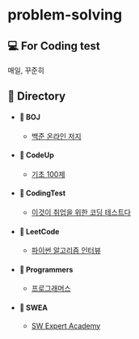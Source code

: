 # problem-solving
## 💻 For Coding test
매일, 꾸준히

## :open_file_folder: Directory
 - #### :pushpin: BOJ
   - [백준 온라인 저지](https://github.com/sangm1n/problem-solving/tree/master/BOJ)
 - #### :pushpin: CodeUp	
   - [기초 100제](https://github.com/sangm1n/problem-solving/tree/master/CodeUp)	
 - #### :pushpin: CodingTest	
   - [이것이 취업을 위한 코딩 테스트다](https://github.com/sangm1n/problem-solving/tree/master/CodingTest)
 - #### :pushpin: LeetCode	
   - [파이썬 알고리즘 인터뷰](https://github.com/sangm1n/problem-solving/tree/master/LeetCode)	
 - #### :pushpin: Programmers
   - [프로그래머스](https://github.com/sangm1n/problem-solving/tree/master/Programmers)	
 - #### :pushpin: SWEA
   - [SW Expert Academy](https://github.com/sangm1n/problem-solving/tree/master/SWEA) 
